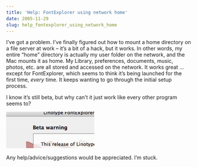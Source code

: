 ```yaml
---
title: 'Help: FontExplorer using network home'
date: 2005-11-29
slug: help_fontexplorer_using_network_home
---
```

<p>I&#8217;ve got a problem. I&#8217;ve finally figured out how to mount a home directory on a file server at work &#8211; it&#8217;s a bit of a hack, but it works. In other words, my entire &#8220;home&#8221; directory is actually my user folder on the network, and the Mac mounts it as home. My Library, preferences, documents, music, photos, etc. are all stored and accessed on the network. It works great &#8230; except for FontExplorer, which seems to think it&#8217;s being launched for the first time, <em>every</em> time. It keeps wanting to go through the initial setup process.</p>

<p>I know it&#8217;s still beta, but why can&#8217;t it just work like every other program seems to?</p>

<p><img src="/assets/img/beta_warning.jpg" width="239" height="99"  alt="Beta Warning" /></p>

<p>Any help/advice/suggestions would be appreciated. I&#8217;m stuck.</p>